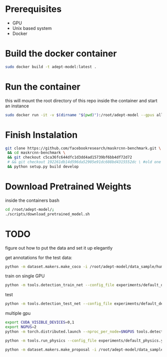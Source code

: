 # Prerequisites

- GPU
- Unix based system
- Docker

# Build the docker container

```sh
sudo docker build -t adept-model:latest .
```

# Run the container

this  will mount the root directory of this repo inside the container and start an instance

```sh
sudo docker run -it -v $(dirname "$(pwd)"):/root/adept-model --gpus all adept-model:latest
```

# Finish Instalation

```sh
git clone https://github.com/facebookresearch/maskrcnn-benchmark.git \
 && cd maskrcnn-benchmark \
 && git checkout c5ca36fc644dfc1d3dd4ad15739bf6bb4df72d72
 # && git checkout 192261db14d596da52905e91dc608bd4315552dc \ #old one
 && python setup.py build develop
```

# Download Pretrained Weights

inside  the  containers bash
```sh
cd /root/adept-model/;
./scripts/download_pretrained_model.sh
```
# TODO
figure  out how to put the data and set it up elegantly

get annotations for the  test data:

```sh
python -m dataset.makers.make_coco -i /root/adept-model/data_sample/human_sample -o data/human_ann.json
```

train on single GPU
```sh
python -m tools.detection_train_net --config_file experiments/default_detection.yaml
```
test
```sh
python -m tools.detection_test_net --config_file experiments/default_detection.yaml
```

multiple gpu
```sh
export CUDA_VISIBLE_DEVICES=0,1
export NGPUS=2
python -m torch.distributed.launch --nproc_per_node=$NGPUS tools.detection_train_net --config_file experiments/default_detection.yaml
```

```sh
python -m tools.run_physics --config_file experiments/default_physics.yaml
```

```sh
python -m dataset.makers.make_proposal -i /root/adept-model/data_sample/human_sample -o data/annotated_human_ann.json -s output/default_detection/inference/physics_human/segm.json
```